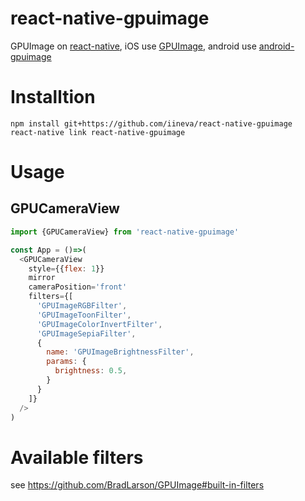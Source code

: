 # react-native-gpuimage

GPUImage on [react-native](https://github.com/facebook/react-native), iOS use [GPUImage](https://github.com/BradLarson/GPUImage), android use [android-gpuimage](https://github.com/CyberAgent/android-gpuimage)

# Installtion

```shell
npm install git+https://github.com/iineva/react-native-gpuimage
react-native link react-native-gpuimage
```

# Usage

## GPUCameraView

```javascript
import {GPUCameraView} from 'react-native-gpuimage'

const App = ()=>(
  <GPUCameraView
    style={{flex: 1}}
    mirror
    cameraPosition='front'
    filters={[
      'GPUImageRGBFilter',
      'GPUImageToonFilter',
      'GPUImageColorInvertFilter',
      'GPUImageSepiaFilter',
      {
        name: 'GPUImageBrightnessFilter',
        params: {
          brightness: 0.5,
        }
      }
    ]}
  />
)
```

# Available filters

see <https://github.com/BradLarson/GPUImage#built-in-filters>
